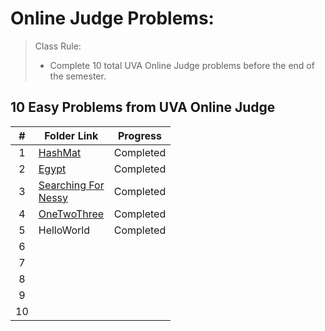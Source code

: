 # Online Judge Problems:

> Class Rule:
>
> - Complete 10 total UVA Online Judge problems before the end of the semester.

## 10 Easy Problems from UVA Online Judge

| # | Folder Link                                                                                                                   | Progress  |
| :-: | ----------------------------------------------------------------------------------------------------------------------------- | --------- |
| 1 | [HashMat](https://github.com/dmreyescoy03/4883-PrgmTech-Reyes-Coy/tree/main/EasyBreezy/HashMat)                                  | Completed |
| 2 | [Egypt](https://github.com/dmreyescoy03/4883-PrgmTech-Reyes-Coy/tree/main/EasyBreezy/Egypt)                                      | Completed |
| 3 | [Searching For<br />Nessy](https://github.com/dmreyescoy03/4883-PrgmTech-Reyes-Coy/tree/main/EasyBreezy/Searching%20For%20Nessy) | Completed |
| 4 | [OneTwoThree](https://github.com/dmreyescoy03/4883-PrgmTech-Reyes-Coy/tree/main/EasyBreezy/One-Two-Three)                        | Completed |
| 5 | HelloWorld                                                                                                                    | Completed |
| 6 |                                                                                                                               |           |
| 7 |                                                                                                                               |           |
| 8 |                                                                                                                               |           |
| 9 |                                                                                                                               |           |
| 10 |                                                                                                                               |           |

